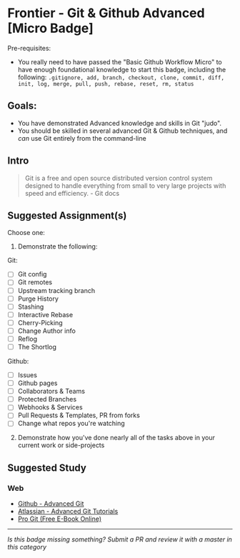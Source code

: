 Frontier - Git & Github Advanced [Micro Badge]
==============================================

Pre-requisites:
- You really need to have passed the "Basic Github Workflow Micro" to have enough foundational knowledge to start this badge, including the following: `.gitignore, add, branch, checkout, clone, commit, diff, init, log, merge, pull, push, rebase, reset, rm, status`

Goals:
------

- You have demonstrated Advanced knowledge and skills in Git "judo".
- You should be skilled in several advanced Git & Github techniques, and *can* use Git entirely from the command-line

Intro
-----

> Git is a free and open source distributed version control system designed to handle everything from small to very large projects with speed and efficiency. - Git docs




Suggested Assignment(s)
-----------------------

Choose one:

1) Demonstrate the following:

Git:  

- [ ] Git config
- [ ] Git remotes
- [ ] Upstream tracking branch
- [ ] Purge History
- [ ] Stashing
- [ ] Interactive Rebase
- [ ] Cherry-Picking
- [ ] Change Author info
- [ ] Reflog
- [ ] The Shortlog

Github:  

- [ ] Issues
- [ ] Github pages
- [ ] Collaborators & Teams
- [ ] Protected Branches
- [ ] Webhooks & Services
- [ ] Pull Requests & Templates, PR from forks
- [ ] Change what repos you're watching

2) Demonstrate how you've done nearly all of the tasks above in your current work or side-projects


Suggested Study
---------------

### Web

- [Github - Advanced Git](https://help.github.com/categories/advanced-git/)
- [Atlassian - Advanced Git Tutorials](https://www.atlassian.com/git/tutorials/advanced-overview)
- [Pro Git (Free E-Book Online)](http://www.git-scm.com/book/en/v2)



-----

*Is this badge missing something? Submit a PR and review it with a master in this category*
